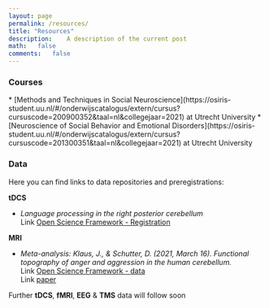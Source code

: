 ```yaml
---
layout: page
permalink: /resources/
title: "Resources"
description:	A description of the current post
math:	false
comments:	false
---
```


<h3>Courses</h3>
* [Methods and Techniques in Social Neuroscience](https://osiris-student.uu.nl/#/onderwijscatalogus/extern/cursus?cursuscode=200900352&taal=nl&collegejaar=2021) at Utrecht University
* [Neuroscience of Social Behavior and Emotional Disorders](https://osiris-student.uu.nl/#/onderwijscatalogus/extern/cursus?cursuscode=201300351&taal=nl&collegejaar=2021) at Utrecht University

<h3> Data </h3>
Here you can find links to data repositories and preregistrations:

**tDCS**
* _Language processing in the right posterior cerebellum_  
Link [Open Science Framework - Registration](https://osf.io/6dqy9)


**MRI**
* _Meta-analysis: Klaus, J., & Schutter, D. (2021, March 16). Functional topography of anger and aggression in the human cerebellum._  
Link [Open Science Framework - data ](https://osf.io/pc3ft)  
Link [paper](https://doi.org/10.1016/j.neuroimage.2020.117582)

<!-- * _Role of the cerebellum in aggression, an fMRI study_.  
Acquired at [Spinoza Centre for Neuroimaging](https://www.spinozacentre.nl/).   
Data include task based fMRI (Point Subtraction Aggression Paradigm), hormone levels and questionnaires (BPA, BIS-11, state anger)  
Spinoza database under construction, link added later. If interested, you can send an e-mail to [Elze Wolfs](mailto:e.m.l.wolfs@uu.com)

* _Functional connectivity between the cerebellum and a cortico-limbic network, an fMRI study_.  
Acquired at [Spinoza Centre for Neuroimaging](https://www.spinozacentre.nl/).  
Data include rs-fMRI, hormone levels and questionnaires (BPA, BIS-11, state anger)  
Spinoza database under construction, link added later. If interested, you can send an e-mail to [Elze Wolfs](mailto:e.m.l.wolfs@uu.com)
-->
<i class="fas fa-tools"></i> Further <b>tDCS</b>, <b>fMRI</b>, <b>EEG</b> & <b>TMS</b> data will follow soon
